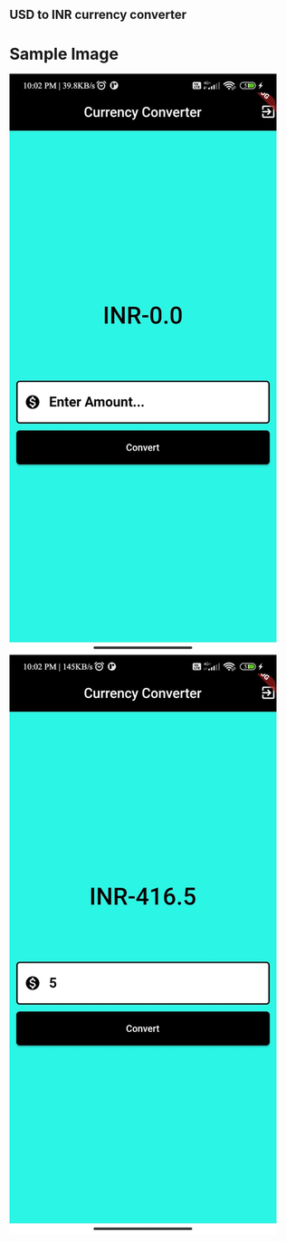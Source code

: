 ## USD to INR currency converter

# Sample Image
![Alt text](Images/img-1.jpg)
![Alt text](Images/img-2.jpg)

